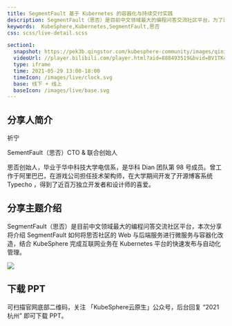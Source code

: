 ```yaml
---
title: SegmentFault 基于 Kubernetes 的容器化与持续交付实践
description: SegmentFault（思否）是目前中文领域最大的编程问答交流社区平台，为了进一步扩大互联网业务的规模，我们将思否社区的 Web 与后端服务进行微服务与容器化改造，并结合 KubeSphere 完成了互联网业务在 Kubernetes 平台的快速发布与自动化管理。
keywords:  KubeSphere,Kubernetes,SegmentFault,思否
css: scss/live-detail.scss

section1:
  snapshot: https://pek3b.qingstor.com/kubesphere-community/images/qining-hangzhou.jpeg
  videoUrl: //player.bilibili.com/player.html?aid=888493519&bvid=BV1TK4y137XE&cid=347158829&page=1&high_quality=1
  type: iframe
  time: 2021-05-29 13:00-18:00
  timeIcon: /images/live/clock.svg
  base: 线下 + 线上
  baseIcon: /images/live/base.svg
---
```


## 分享人简介

祈宁

SementFault（思否）CTO & 联合创始人

思否创始人，毕业于华中科技大学电信系，是华科 Dian 团队第 98 号成员。曾工作于阿里巴巴，在游戏公司担任技术架构师，在大学期间开发了开源博客系统 Typecho ，得到了近百万独立开发者和设计师的喜爱。

## 分享主题介绍

SegmentFault（思否）是目前中文领域最大的编程问答交流社区平台，本次分享将介绍 SegmentFault 如何将思否社区的 Web 与后端服务进行微服务与容器化改造，结合 KubeSphere 完成互联网业务在 Kubernetes 平台的快速发布与自动化管理。

![](https://pek3b.qingstor.com/kubesphere-community/images/hangzhouposter-4.png)

## 下载 PPT

可扫描官网底部二维码，关注 「KubeSphere云原生」公众号，后台回复 “2021 杭州” 即可下载 PPT。

